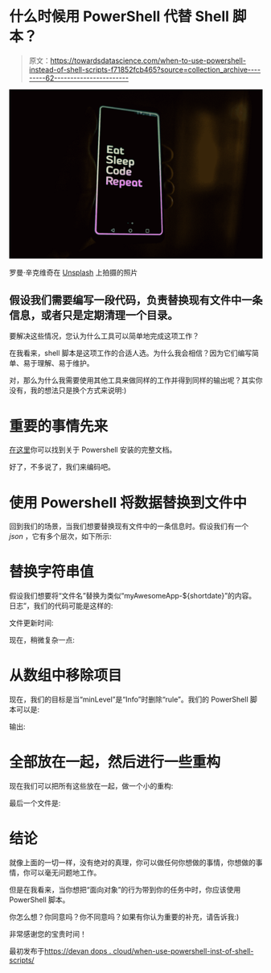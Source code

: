 # 什么时候用 PowerShell 代替 Shell 脚本？

> 原文：<https://towardsdatascience.com/when-to-use-powershell-instead-of-shell-scripts-f71852fcb465?source=collection_archive---------62----------------------->

![](img/44b6f57c1711419465af5a6ce6f768a1.png)

罗曼·辛克维奇在 [Unsplash](https://unsplash.com?utm_source=medium&utm_medium=referral) 上拍摄的照片

## 假设我们需要编写一段代码，负责替换现有文件中一条信息，或者只是定期清理一个目录。

要解决这些情况，您认为什么工具可以简单地完成这项工作？

在我看来，shell 脚本是这项工作的合适人选。为什么我会相信？因为它们编写简单、易于理解、易于维护。

对，那么为什么我需要使用其他工具来做同样的工作并得到同样的输出呢？其实你没有，我的想法只是换个方式来说明:)

# 重要的事情先来

[在这里](https://docs.microsoft.com/en-us/powershell/scripting/install/installing-powershell?view=powershell-7)你可以找到关于 Powershell 安装的完整文档。

好了，不多说了，我们来编码吧。

# 使用 Powershell 将数据替换到文件中

回到我们的场景，当我们想要替换现有文件中的一条信息时。假设我们有一个 *json* ，它有多个层次，如下所示:

# 替换字符串值

假设我们想要将“文件名”替换为类似“myAwesomeApp-${shortdate}”的内容。日志”，我们的代码可能是这样的:

文件更新时间:

现在，稍微复杂一点:

# 从数组中移除项目

现在，我们的目标是当“minLevel”是“Info”时删除“rule”。我们的 PowerShell 脚本可以是:

输出:

# 全部放在一起，然后进行一些重构

现在我们可以把所有这些放在一起，做一个小的重构:

最后一个文件是:

# 结论

就像上面的一切一样，没有绝对的真理，你可以做任何你想做的事情，你想做的事情，你可以毫无问题地工作。

但是在我看来，当你想把“面向对象”的行为带到你的任务中时，你应该使用 PowerShell 脚本。

你怎么想？你同意吗？你不同意吗？如果有你认为重要的补充，请告诉我:)

非常感谢您的宝贵时间！

最初发布于[https://devan dops . cloud/when-use-powershell-inst-of-shell-scripts/](https://devandops.cloud/when-use-powershell-instead-of-shell-scripts/)